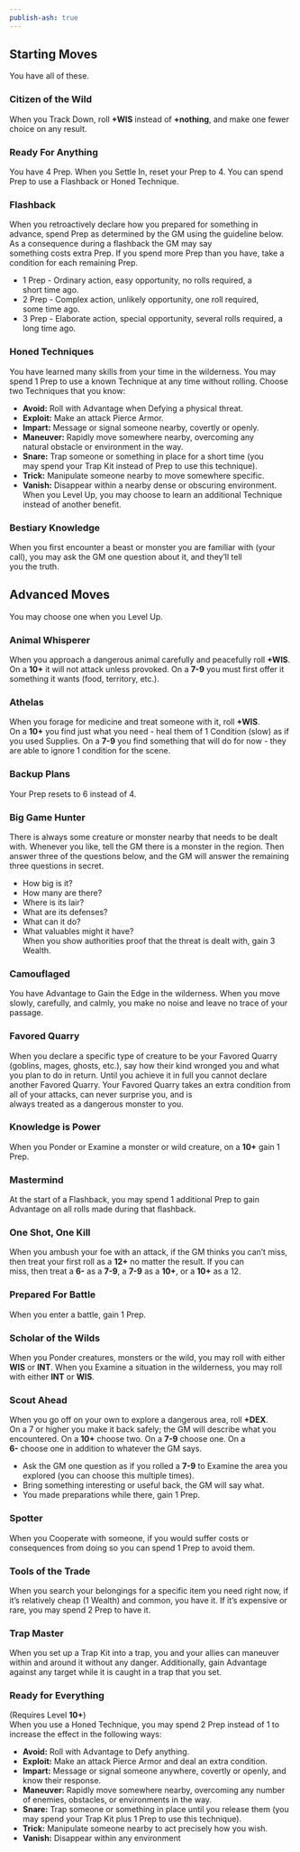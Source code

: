 ```yaml
---  
publish-ash: true  
---  
```

## Starting Moves   
You have all of these.  
  
### Citizen of the Wild  
<span class="move-trigger">When you Track Down,</span> roll **+WIS** instead of **+nothing**, and make one fewer choice on any result.  
### Ready For Anything  
You have 4 Prep. When you Settle In, reset your Prep to 4. You can spend Prep to use a Flashback or Honed Technique.  
### Flashback  
<span class="move-trigger">When you retroactively declare how you prepared for something in advance,</span> spend Prep as determined by the GM using the guideline below. As a consequence during a flashback the GM may say  
something costs extra Prep. If you spend more Prep than you have, take a condition for each remaining Prep.  
- 1 Prep - Ordinary action, easy opportunity, no rolls required, a  
short time ago.  
- 2 Prep - Complex action, unlikely opportunity, one roll required,  
some time ago.  
- 3 Prep - Elaborate action, special opportunity, several rolls required, a long time ago.  
### Honed Techniques  
You have learned many skills from your time in the wilderness. You may spend 1 Prep to use a known Technique at any time without rolling. Choose two Techniques that you know:  
- **Avoid:** Roll with Advantage when Defying a physical threat.  
- **Exploit:** Make an attack Pierce Armor.  
- **Impart:** Message or signal someone nearby, covertly or openly.  
- **Maneuver:** Rapidly move somewhere nearby, overcoming any  
natural obstacle or environment in the way.  
- **Snare:** Trap someone or something in place for a short time (you  
may spend your Trap Kit instead of Prep to use this technique).  
- **Trick:** Manipulate someone nearby to move somewhere specific.  
- **Vanish:** Disappear within a nearby dense or obscuring environment.  
<span class="move-trigger">When you Level Up,</span> you may choose to learn an additional Technique instead of another benefit.  
### Bestiary Knowledge  
<span class="move-trigger">When you first encounter a beast or monster you are familiar with (your call),</span> you may ask the GM one question about it, and they’ll tell  
you the truth.  
  
## Advanced Moves   
You may choose one when you Level Up.  
### Animal Whisperer  
<span class="move-trigger">When you approach a dangerous animal carefully and peacefully roll **+WIS**. On a **10+** it will not attack unless provoked. On a **7-9** you must first offer it something it wants (food,</span> territory, etc.).  
### Athelas  
<span class="move-trigger">When you forage for medicine and treat someone with it,</span> roll **+WIS**.  
On a **10+** you find just what you need - heal them of 1 Condition (slow) as if you used Supplies. On a **7-9** you find something that will do for now - they are able to ignore 1 condition for the scene.  
### Backup Plans  
Your Prep resets to 6 instead of 4.  
### Big Game Hunter  
There is always some creature or monster nearby that needs to be dealt with. Whenever you like, tell the GM there is a monster in the region. Then answer three of the questions below, and the GM will answer the remaining three questions in secret.  
- How big is it?  
- How many are there?  
- Where is its lair?  
- What are its defenses?  
- What can it do?  
- What valuables might it have?  
<span class="move-trigger">When you show authorities proof that the threat is dealt with,</span> gain 3 Wealth.  
### Camouflaged  
You have Advantage to Gain the Edge in the wilderness. When you move slowly, carefully, and calmly, you make no noise and leave no trace of your passage.  
### Favored Quarry  
<span class="move-trigger">When you declare a specific type of creature to be your Favored Quarry (goblins,</span> mages, ghosts, etc.), say how their kind wronged you and what you plan to do in return. Until you achieve it in full you cannot declare another Favored Quarry. Your Favored Quarry takes an extra condition from all of your attacks, can never surprise you, and is  
always treated as a dangerous monster to you.  
### Knowledge is Power  
<span class="move-trigger">When you Ponder or Examine a monster or wild creature,</span> on a **10+** gain 1 Prep.  
### Mastermind  
At the start of a Flashback, you may spend 1 additional Prep to gain Advantage on all rolls made during that flashback.  
### One Shot, One Kill  
<span class="move-trigger">When you ambush your foe with an attack,</span> if the GM thinks you can’t miss, then treat your first roll as a **12+** no matter the result. If you can  
miss, then treat a **6-** as a **7-9**, a **7-9** as a **10+**, or a **10+** as a 12.  
### Prepared For Battle  
<span class="move-trigger">When you enter a battle,</span> gain 1 Prep.  
### Scholar of the Wilds  
<span class="move-trigger">When you Ponder creatures,</span> monsters or the wild, you may roll with either **WIS** or **INT**. When you Examine a situation in the wilderness, you may roll with either **INT** or **WIS**.  
### Scout Ahead  
<span class="move-trigger">When you go off on your own to explore a dangerous area,</span> roll **+DEX**.  
On a 7 or higher you make it back safely; the GM will describe what you encountered. On a **10+** choose two. On a **7-9** choose one. On a  
 **6-** choose one in addition to whatever the GM says.  
- Ask the GM one question as if you rolled a **7-9** to Examine the area you explored (you can choose this multiple times).  
- Bring something interesting or useful back, the GM will say what.  
- You made preparations while there, gain 1 Prep.  
### Spotter  
<span class="move-trigger">When you Cooperate with someone,</span> if you would suffer costs or consequences from doing so you can spend 1 Prep to avoid them.  
### Tools of the Trade  
<span class="move-trigger">When you search your belongings for a specific item you need right now,</span> if it’s relatively cheap (1 Wealth) and common, you have it. If it’s expensive or rare, you may spend 2 Prep to have it.  
### Trap Master  
<span class="move-trigger">When you set up a Trap Kit into a trap,</span> you and your allies can maneuver within and around it without any danger. Additionally, gain Advantage against any target while it is caught in a trap that you set.  
### Ready for Everything   
(Requires Level **10+**)  
<span class="move-trigger">When you use a Honed Technique,</span> you may spend 2 Prep instead of 1 to increase the effect in the following ways:  
- **Avoid:** Roll with Advantage to Defy anything.  
- **Exploit:** Make an attack Pierce Armor and deal an extra condition.  
- **Impart:** Message or signal someone anywhere, covertly or openly, and know their response.  
- **Maneuver:** Rapidly move somewhere nearby, overcoming any number of enemies, obstacles, or environments in the way.  
- **Snare:** Trap someone or something in place until you release them (you may spend your Trap Kit plus 1 Prep to use this technique).  
- **Trick:** Manipulate someone nearby to act precisely how you wish.  
- **Vanish:** Disappear within any environment
